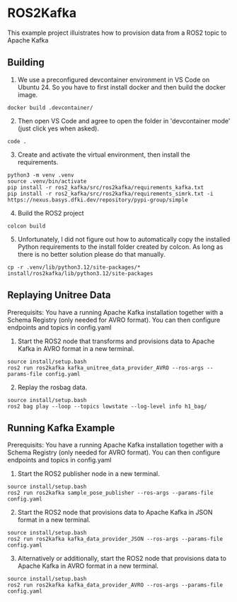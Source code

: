 # ROS2Kafka 
This example project illuistrates how to provision data from a ROS2 topic to Apache Kafka

## Building

1. We use a preconfigured devcontainer environment in VS Code on Ubuntu 24. So you have to first install docker and then build the docker image.

```
docker build .devcontainer/
```

2. Then open VS Code and agree to open the folder in 'devcontainer mode' (just click yes when asked).

```
code .
```

3. Create and activate the virtual environment, then install the requirements.

```
python3 -m venv .venv
source .venv/bin/activate
pip install -r ros2_kafka/src/ros2kafka/requirements_kafka.txt
pip install -r ros2_kafka/src/ros2kafka/requirements_simrk.txt -i https://nexus.basys.dfki.dev/repository/pypi-group/simple 
```

4. Build the ROS2 project

```
colcon build
```

5. Unfortunately, I did not figure out how to automatically copy the installed Python requirements to the install folder created by colcon. As long as there is no better solution please do that manually.

```
cp -r .venv/lib/python3.12/site-packages/* install/ros2kafka/lib/python3.12/site-packages
```

## Replaying Unitree Data

Prerequisits: You have a running Apache Kafka installation together with a Schema Registry (only needed for AVRO format). You can then configure endpoints and topics in config.yaml

1. Start the ROS2 node that transforms and provisions data to Apache Kafka in AVRO format in a new terminal.

```
source install/setup.bash 
ros2 run ros2kafka kafka_unitree_data_provider_AVRO --ros-args --params-file config.yaml
```

2. Replay the rosbag data.

```
source install/setup.bash 
ros2 bag play --loop --topics lowstate --log-level info h1_bag/
```

## Running Kafka Example

Prerequisits: You have a running Apache Kafka installation together with a Schema Registry (only needed for AVRO format). You can then configure endpoints and topics in config.yaml

1. Start the ROS2 publisher node in a new terminal.

```
source install/setup.bash 
ros2 run ros2kafka sample_pose_publisher --ros-args --params-file config.yaml
```

2. Start the ROS2 node that provisions data to Apache Kafka in JSON format in a new terminal.

```
source install/setup.bash 
ros2 run ros2kafka kafka_data_provider_JSON --ros-args --params-file config.yaml
```

3. Alternatively or additionally, start the ROS2 node that provisions data to Apache Kafka in AVRO format in a new terminal.

```
source install/setup.bash 
ros2 run ros2kafka kafka_data_provider_AVRO --ros-args --params-file config.yaml
```


